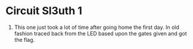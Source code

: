 # Circuit Sl3uth 1


1. This one just took a lot of time after going home the first day. In old fashion traced back from the LED based upon the gates given and got the flag.